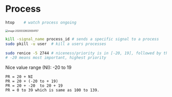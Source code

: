 # Process

```bash
htop	# watch process ongoing
```

<img src="/home/huakun/.config/Typora/typora-user-images/image-20200328020004157.png" alt="image-20200328020004157" style="zoom:50%;" />

```bash
kill -signal_name process_id # sends a specific signal to a process
sudo pkill -u user	# kill a users processes

```

```bash
sudo renice -5 2744	# niceness/priority is in [-20, 19], followed by the process id
# -20 means most important, highest priority
```

Nice value range (NI): -20 to 19

```
PR = 20 + NI
PR = 20 + (-20 to + 19)
PR = 20 + -20  to 20 + 19
PR = 0 to 39 which is same as 100 to 139.
```



























